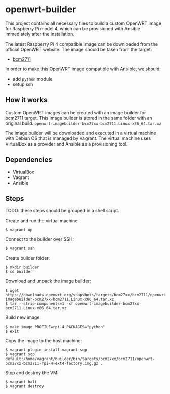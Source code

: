 # openwrt-builder

This project contains all necessary files to build a custom OpenWRT image for Raspberry Pi model 4, which can be provisioned with Ansible immediately after the installation. 

The latest Raspberry Pi 4 compatible image can be downloaded from the official OpenWRT website. 
The image should be taken from the target:
  - [bcm2711](https://downloads.openwrt.org/snapshots/targets/bcm27xx/bcm2711/)

In order to make this OpenWRT image compatible with Ansible, we should:
  - add `python` module
  - setup ssh

## How it works
Custom OpenWRT images can be created with an image builder for bcm2711 target. This image builder is stored in the same folder with an original build.
`openwrt-imagebuilder-bcm27xx-bcm2711.Linux-x86_64.tar.xz`

The image builder will be downloaded and executed in a virtual machine with Debian OS that is managed by Vagrant. The virtual machine uses VirtualBox as a provider and Ansible as a provisioning tool.

## Dependencies
  - VirtualBox
  - Vagrant
  - Ansible
  
## Steps
TODO: these steps should be grouped in a shell script.

Create and run the virtual machine:
```
$ vagrant up
```

Connect to the builder over SSH:
```
$ vagrant ssh
```

Create builder folder:
```
$ mkdir builder
$ cd builder
```

Download and unpack the image builder:
```
$ wget https://downloads.openwrt.org/snapshots/targets/bcm27xx/bcm2711/openwrt-imagebuilder-bcm27xx-bcm2711.Linux-x86_64.tar.xz
$ tar --strip-components=1 -xf openwrt-imagebuilder-bcm27xx-bcm2711.Linux-x86_64.tar.xz
```

Build new image:
```
$ make image PROFILE=rpi-4 PACKAGES="python"
$ exit
```

Copy the image to the host machine:
```
$ vagrant plugin install vagrant-scp
$ vagrant scp default:/home/vagrant/builder/bin/targets/bcm27xx/bcm2711/openwrt-bcm27xx-bcm2711-rpi-4-ext4-factory.img.gz .
```

Stop and destroy the VM:
```
$ vagrant halt
$ vagrant destroy
```

